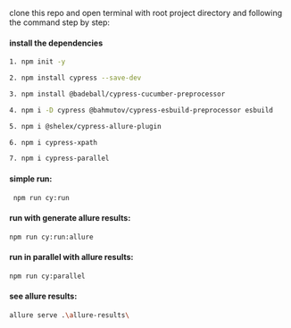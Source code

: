  clone this repo and open terminal with root project directory and following the command step by step:
 #### install the dependencies
 ```bash
 1. npm init -y
 ```
 ```bash
 2. npm install cypress --save-dev
 ```
 ```bash
 3. npm install @badeball/cypress-cucumber-preprocessor
 ```
 ```bash
 4. npm i -D cypress @bahmutov/cypress-esbuild-preprocessor esbuild
 ```
 ```bash
 5. npm i @shelex/cypress-allure-plugin
 ```
 ```bash
 6. npm i cypress-xpath
 ```
  ```bash
 7. npm i cypress-parallel
 ```
 
 #### simple run:
 
 ```bash
  npm run cy:run
 ```
 #### run with generate allure results:
  ```bash
  npm run cy:run:allure
 ```
 #### run in parallel with allure results:
  ```bash
  npm run cy:parallel  
 ```
  #### see allure results:
 ```bash
 allure serve .\allure-results\ 
 ```
